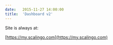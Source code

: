 ```yaml
---
date:	2015-11-27 14:00:00
title:	'Dashboard v2'
---
```


Site is always at:

[https://my.scalingo.com](https://my.scalingo.com)
